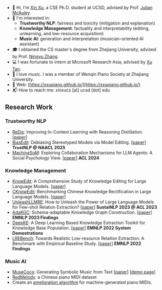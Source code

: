 - 👋 Hi, I'm [Xin Xu](https://scholar.google.com/citations?user=KBdTqoEAAAAJ&hl=en), a CSE Ph.D. student at UCSD, advised by Prof. [Julian McAuley](https://cseweb.ucsd.edu/~jmcauley/).
- 👀 I'm interested in:
    - **Trustworthy NLP**: fairness and toxicity (mitigation and explanation)
    - **Knowledge Management**: factuality and interpretability (editing, unlearning, and low-resource acquisition)
    - **Music AI**: generation and interpretation (musician-oriented AI assistant)
- 🎓 I obtained the CS master's degree from Zhejiang University, advised by Prof. [Ningyu Zhang](https://scholar.google.com/citations?user=xQDOPvsAAAAJ&hl=en).
- :computer: I was fortunate to intern at Microsoft Research Asia, advised by [Xu Tan](https://tan-xu.github.io/).
- 🎵 I love music. I was a member of Wenqin Piano Society at Zhejiang University.
- 🐾 Web: [https://xxupiano.github.io/](https://xxupiano.github.io/)
- 📬 How to reach me: xinxucs [at] ucsd [dot] edu

## Research Work

### Trustworthy NLP
- [ReDis](https://github.com/NafisSadeq/reasoning-distillation): Improving In-Context Learning with Reasoning Distillation. \[[paper](https://arxiv.org/pdf/2504.10647)]
- [BiasEdit](https://github.com/zjunlp/BiasEdit): Debiasing Stereotyped Models via Model Editing. \[[paper](https://arxiv.org/pdf/2503.08588)] **TrustNLP @ NAACL 2025**
- [MachineSoM](https://github.com/zjunlp/MachineSoM): Exploring Collaboration Mechanisms for LLM Agents: A Social Psychology View. \[[paper](https://arxiv.org/abs/2310.02124)] **ACL 2024**

### Knowledge Management
- [KnowEdit](https://huggingface.co/datasets/zjunlp/KnowEdit): A Comprehensive Study of Knowledge Editing for Large Language Models. \[[paper](https://arxiv.org/abs/2401.01286)\]
- [CKnowEdit](https://github.com/zjunlp/EasyEdit/blob/main/examples/CKnowEdit.md): Benchmarking Chinese Knowledge Rectification in Large Language Models. \[[paper](https://arxiv.org/abs/2409.05806)\]
- [UnleashLLMRE](https://github.com/zjunlp/DeepKE/tree/main/example/llm/UnleashLLMRE): How to Unleash the Power of Large Language Models for Few-shot Relation Extraction? \[[paper](https://arxiv.org/abs/2305.01555)\] **SustaiNLP 2023 @ ACL 2023**
- [AdaKGC](https://github.com/zjunlp/AdaKGC): Schema-adaptable Knowledge Graph Construction. \[[paper](https://arxiv.org/abs/2305.08703)\] **EMNLP 2023 Findings**
- [DeepKE](http://deepke.openkg.cn/): A Deep Learning Based Knowledge Extraction Toolkit for Knowledge Base Population. \[[paper](https://arxiv.org/abs/2201.03335)\] **EMNLP 2022 System Demostrations**
- [LREBench](https://github.com/zjunlp/LREBench): Towards Realistic Low-resource Relation Extraction: A Benchmark with Empirical Baseline Study. \[[paper](https://arxiv.org/abs/2210.10678)] **EMNLP 2022 Findings**

### Music AI
- [MuseCoco](https://github.com/microsoft/muzic/tree/main/musecoco): Generating Symbolic Music from Text \[[paper](https://arxiv.org/abs/2306.00110)] \[[demo page](https://ai-muzic.github.io/musecoco/)\]
- [RedMelody](https://github.com/xxupiano/ChineseMusicTransformer): a Chinese piano MIDI dataset
- Create an [amelioration algorithm](https://github.com/xxupiano/ImprovingGeneratedPianoMIDI) for machine-generated piano MIDIs.



<!--
**xxupiano/xxupiano** is a ✨ _special_ ✨ repository because its `README.md` (this file) appears on your GitHub profile.

Here are some ideas to get you started:

- 🔭 I’m currently working on ...
- 🌱 I’m currently learning ...
- 👯 I’m looking to collaborate on ...
- 🤔 I’m looking for help with ...
- 💬 Ask me about ...
- 📫 How to reach me: ...
- 😄 Pronouns: ...
- ⚡ Fun fact: ...
-->
